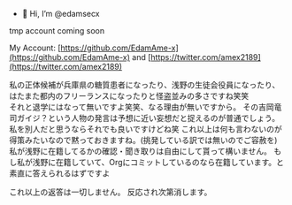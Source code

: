 - 👋 Hi, I’m @edamsecx

tmp account
coming soon

My Account: [https://github.com/EdamAme-x](https://github.com/EdamAme-x) and [https://twitter.com/amex2189](https://twitter.com/amex2189)

私の正体候補が兵庫県の糖質患者になったり、浅野の生徒会役員になったり、  
はたまた都内のフリーランスになったりと怪盗並みの多さですね笑笑  
それと退学にはなって無いですよ笑笑、なる理由が無いですから。
その吉岡竜司ガイジ？という人物の発言は予想に近い妄想だと捉えるのが普通でしょう。
私を別人だと思うならそれでも良いですけどね笑
これ以上は何も言わないのが得策みたいなので黙っておきますね。(挑発している訳では無いのでご容赦を)  
私が浅野に在籍してるかの確認・聞き取りは自由にして貰って構いません。
もし私が浅野に在籍していて、Orgにコミットしているのなら在籍しています。と素直に答えられるはずですよ

これ以上の返答は一切しません。
反応され次第消します。

